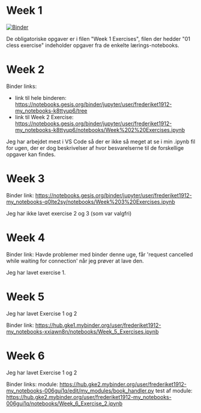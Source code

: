 # Week 1

[![Binder](https://mybinder.org/badge_logo.svg)](https://mybinder.org/v2/gh/Frederiket1912/my_notebooks/master?filepath=%2Fblob%2Fmaster%2FWeek_1_Exercises.ipynb)

De obligatoriske opgaver er i filen "Week 1 Exercises", filen der hedder "01 cless exercise" indeholder opgaver fra de enkelte lærings-notebooks.

# Week 2

Binder links:
  - link til hele binderen: https://notebooks.gesis.org/binder/jupyter/user/frederiket1912-my_notebooks-k8ttyup6/tree
  - link til Week 2 Exercise: https://notebooks.gesis.org/binder/jupyter/user/frederiket1912-my_notebooks-k8ttyup6/notebooks/Week%202%20Exercises.ipynb

Jeg har arbejdet mest i VS Code så der er ikke så meget at se i min .ipynb fil for ugen, der er dog beskrivelser af hvor besvarelserne til de forskellige opgaver kan findes.

# Week 3

Binder link: https://notebooks.gesis.org/binder/jupyter/user/frederiket1912-my_notebooks-q0lte2sy/notebooks/Week%203%20Exercises.ipynb

Jeg har ikke lavet exercise 2 og 3 (som var valgfri)

# Week 4

Binder link: Havde problemer med binder denne uge, får 'request cancelled while waiting for connection' når jeg prøver at lave den.

Jeg har lavet exercise 1.

# Week 5

Jeg har lavet Exercise 1 og 2

Binder link: https://hub.gke1.mybinder.org/user/frederiket1912-my_notebooks-xxiawn8n/notebooks/Week_5_Exercises.ipynb

# Week 6

Jeg har lavet Exercise 1 og 2

Binder links:
module: https://hub.gke2.mybinder.org/user/frederiket1912-my_notebooks-006gui1q/edit/my_modules/book_handler.py
test af module: https://hub.gke2.mybinder.org/user/frederiket1912-my_notebooks-006gui1q/notebooks/Week_6_Exercise_2.ipynb
